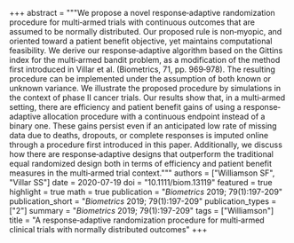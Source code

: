+++
abstract = """We propose a novel response‐adaptive randomization procedure for multi‐armed trials with continuous outcomes that are assumed to be normally distributed. Our proposed rule is non‐myopic, and oriented toward a patient benefit objective, yet maintains computational feasibility. We derive our response‐adaptive algorithm based on the Gittins index for the multi‐armed bandit problem, as a modification of the method first introduced in Villar et al. (Biometrics, 71, pp. 969‐978). The resulting procedure can be implemented under the assumption of both known or unknown variance. We illustrate the proposed procedure by simulations in the context of phase II cancer trials. Our results show that, in a multi‐armed setting, there are efficiency and patient benefit gains of using a response‐adaptive allocation procedure with a continuous endpoint instead of a binary one. These gains persist even if an anticipated low rate of missing data due to deaths, dropouts, or complete responses is imputed online through a procedure first introduced in this paper. Additionally, we discuss how there are response‐adaptive designs that outperform the traditional equal randomized design both in terms of efficiency and patient benefit measures in the multi‐armed trial context."""
authors = ["Williamson SF", "Villar SS"]
date = 2020-07-19
doi = "10.1111/biom.13119"
featured = true
highlight = true
math = true
publication = "*Biometrics* 2019; 79(1):197-209"
publication_short = "*Biometrics* 2019; 79(1):197-209"
publication_types = ["2"]
summary = "*Biometrics* 2019; 79(1):197-209"
tags = ["Williamson"]
title = "A response‐adaptive randomization procedure for multi‐armed clinical trials with normally distributed outcomes"
+++
